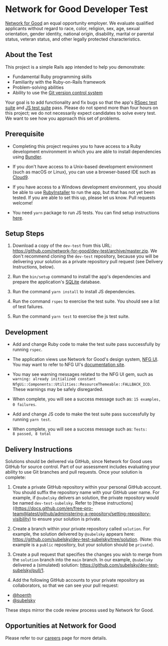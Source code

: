 # Network for Good Developer Test

[Network for Good](https://www.networkforgood.com/) an equal opportunity employer. We evaluate qualified applicants without regard to race, color, religion, sex, age, sexual orientation, gender identity, national origin, disability, marital or parental status, veteran status, and other legally protected characteristics.

## About the Test

This project is a simple Rails app intended to help you demonstrate:

* Fundamental Ruby programming skills
* Familiarity with the Ruby-on-Rails framework
* Problem-solving abilities
* Ability to use the [Git version control system](https://git-scm.com/)

Your goal is to add functionality and fix bugs so that the app's [RSpec test suite](spec/) and [JS test suite](spec/javascript/) pass. Please do not spend more than four hours on this project; we do not necessarily expect candidates to solve every test. We want to see how you approach this set of problems.

## Prerequisite

* Completing this project requires you to have access to a Ruby development environment in which you are able to install dependencies using [Bundler](https://bundler.io/).

* If you don't have access to a Unix-based development environment (such as macOS or Linux), you can use a browser-based IDE such as [Cloud9](https://aws.amazon.com/cloud9).

* If you have access to a Windows development environment, you should be able to use [RubyInstaller](https://rubyinstaller.org/) to run the app, but that has not yet been tested. If you are able to set this up, please let us know. Pull requests welcome!

* You need `yarn` package to run JS tests. You can find setup instructions [here](https://classic.yarnpkg.com/en/docs/install).

## Setup Steps

1. Download a copy of the `dev-test` from this URL: https://github.com/network-for-good/dev-test/archive/master.zip.  We don't recommend cloning the `dev-test` repository, because you will be delivering your solution as a private repository pull request (see Delivery Instructions, below).

2. Run the `bin/setup` command to install the app's dependencies and prepare the application's [SQLite](https://sqlite.org/index.html) database.

3. Run the command `yarn install` to install JS dependencies.

4. Run the command `rspec` to exercise the test suite. You should see a list of test failures.

5. Run the command `yarn test` to exercise the js test suite.

## Development

* Add and change Ruby code to make the test suite pass successfully by running `rspec`.

* The application views use Network for Good's design system, [NFG UI](https://github.com/network-for-good/nfg_ui). You may want to refer to NFG UI's [documentation site](https://nfg-ui-display-app.herokuapp.com/bootstrap/badges).

* You may see warning messages related to the NFG UI gem, such as `warning: already initialized constant NfgUi::Components::Utilities::ResourceThemeable::FALLBACK_ICO`. These warnings may be safely disregarded.

* When complete, you will see a success message such as: `15 examples, 0 failures`.

* Add and change JS code to make the test suite pass successfully by running `yarn test`.

* When complete, you will see a success message such as:  `Tests:       8 passed, 8 total`

## Delivery Instructions

Solutions should be delivered via GitHub, since Network for Good uses GitHub for source control. Part of our assessment includes evaluating your ability to use Git branches and pull requests. Once your solution is complete:

1. Create a private GitHub repository within your personal GitHub account. You should suffix the repository name with your GitHub user name. For example, if `@subelsky` delivers an solution, the private repository would be named `dev-test-subelsky`. Refer to [these instructions]((https://docs.github.com/en/free-pro-team@latest/github/administering-a-repository/setting-repository-visibility) to ensure your solution is private.

2. Create a branch within your private repository called `solution`. For example, the solution delivered by `@subelsky` appears here: https://github.com/subelsky/dev-test-subelsky/tree/solution. (Note: this example is a `public` repository, but your solution should be `private`).

3. Create a pull request that specifies the changes you wish to merge from the `solution` branch into the `main` branch. In our example, `@subelsky` delivered a (simulated) solution: https://github.com/subelsky/dev-test-subelsky/pull/1.

4. Add the following GitHub accounts to your private repository as collaborators, so that we can see your pull request:

* [@hoenth](http://github.com/hoenth)
* [@subelsky](https://github.com/subelsky)

These steps mirror the code review process used by Network for Good.

## Opportunities at Network for Good

Please refer to our [careers](https://www.networkforgood.com/about/careers/) page for more details.
